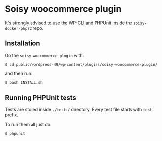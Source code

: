 # Soisy woocommerce plugin

It's strongly advised to use the WP-CLI and PHPUnit inside the `soisy-docker-php72` repo.

## Installation

Go the `soisy-woocommerce-plugin` with:
```
$ cd public/wordpress-49/wp-content/plugins/soisy-woocommerce-plugin/
```

and then run:  
```
$ bash INSTALL.sh
```

## Running PHPUnit tests

Tests are stored inside `./tests/` directory. Every test file starts with `test-` prefix.  
 
To run them all just do: 
```
$ phpunit
```